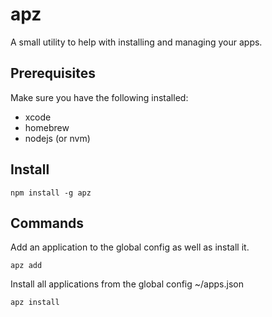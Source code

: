 # apz

A small utility to help with installing and managing your apps.

## Prerequisites

Make sure you have the following installed:

- xcode
- homebrew
- nodejs (or nvm)

## Install

```shell
npm install -g apz
```

## Commands

Add an application to the global config as well as install it.

```shell
apz add
```

Install all applications from the global config ~/apps.json

```shell
apz install
```
